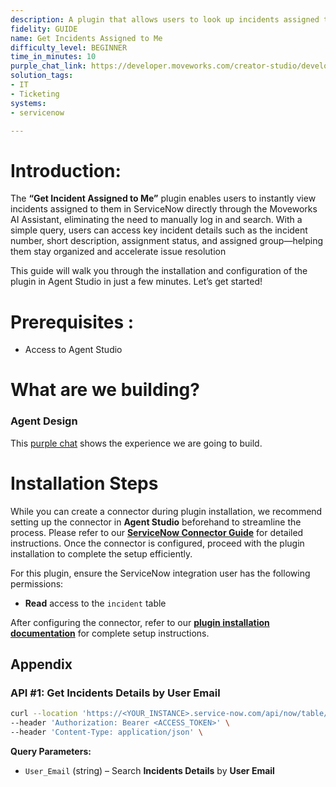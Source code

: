 ```yaml
---
description: A plugin that allows users to look up incidents assigned to them.
fidelity: GUIDE
name: Get Incidents Assigned to Me
difficulty_level: BEGINNER
time_in_minutes: 10
purple_chat_link: https://developer.moveworks.com/creator-studio/developer-tools/purple-chat/?conversation=%7B%22startTimestamp%22%3A%2211%3A43+AM%22%2C%22messages%22%3A%5B%7B%22parts%22%3A%5B%7B%22richText%22%3A%22%3Cp%3EShow+me+the+incidents+assigned+to+me%3C%2Fp%3E%22%7D%5D%2C%22role%22%3A%22user%22%7D%2C%7B%22parts%22%3A%5B%7B%22reasoningSteps%22%3A%5B%7B%22richText%22%3A%22%3Cp%3ESearching+for+incidents+assigned+to+you+in+ServiceNow%3C%2Fp%3E%22%2C%22status%22%3A%22success%22%7D%5D%7D%2C%7B%22richText%22%3A%22%3Cp%3EI+found+3+incidents+assigned+to+you+in+%3Cb%3EServiceNow%3C%2Fb%3E%3A%3C%2Fp%3E%3Cul%3E%3Cli%3EINC0010023+-+Email+server+is+down%3C%2Fli%3E%3Cli%3EINC0010045+-+User+unable+to+log+in+to+VPN%3C%2Fli%3E%3Cli%3EINC0010051+-+Printer+in+Building+B+is+not+working%3C%2Fli%3E%3C%2Ful%3E%22%7D%2C%7B%22citations%22%3A%5B%7B%22citationTitle%22%3A%22INC0010023%22%2C%22connectorName%22%3A%22servicenow%22%7D%2C%7B%22citationTitle%22%3A%22INC0010045%22%2C%22connectorName%22%3A%22servicenow%22%7D%2C%7B%22citationTitle%22%3A%22INC0010051%22%2C%22connectorName%22%3A%22servicenow%22%7D%5D%7D%2C%7B%22buttons%22%3A%5B%5D%7D%5D%2C%22role%22%3A%22assistant%22%7D%5D%7D
solution_tags:
- IT
- Ticketing
systems:
- servicenow

---
```

# **Introduction:**

The **“Get Incident Assigned to Me”** plugin enables users to instantly view incidents assigned to them in ServiceNow directly through the Moveworks AI Assistant, eliminating the need to manually log in and search. With a simple query, users can access key incident details such as the incident number, short description, assignment status, and assigned group—helping them stay organized and accelerate issue resolution

This guide will walk you through the installation and configuration of the plugin in Agent Studio in just a few minutes. Let’s get started!

# **Prerequisites :**

- Access to Agent Studio

# **What are we building?**

### **Agent Design**

This [purple chat](https://developer.moveworks.com/creator-studio/developer-tools/purple-chat/?conversation=%7B%22startTimestamp%22%3A%2211%3A43+AM%22%2C%22messages%22%3A%5B%7B%22parts%22%3A%5B%7B%22richText%22%3A%22%3Cp%3EShow+me+the+incidents+assigned+to+me%3C%2Fp%3E%22%7D%5D%2C%22role%22%3A%22user%22%7D%2C%7B%22parts%22%3A%5B%7B%22reasoningSteps%22%3A%5B%7B%22richText%22%3A%22%3Cp%3ESearching+for+incidents+assigned+to+you+in+ServiceNow%3C%2Fp%3E%22%2C%22status%22%3A%22success%22%7D%5D%7D%2C%7B%22richText%22%3A%22%3Cp%3EI+found+3+incidents+assigned+to+you+in+%3Cb%3EServiceNow%3C%2Fb%3E%3A%3C%2Fp%3E%3Cul%3E%3Cli%3EINC0010023+-+Email+server+is+down%3C%2Fli%3E%3Cli%3EINC0010045+-+User+unable+to+log+in+to+VPN%3C%2Fli%3E%3Cli%3EINC0010051+-+Printer+in+Building+B+is+not+working%3C%2Fli%3E%3C%2Ful%3E%22%7D%2C%7B%22citations%22%3A%5B%7B%22citationTitle%22%3A%22INC0010023%22%2C%22connectorName%22%3A%22servicenow%22%7D%2C%7B%22citationTitle%22%3A%22INC0010045%22%2C%22connectorName%22%3A%22servicenow%22%7D%2C%7B%22citationTitle%22%3A%22INC0010051%22%2C%22connectorName%22%3A%22servicenow%22%7D%5D%7D%2C%7B%22buttons%22%3A%5B%5D%7D%5D%2C%22role%22%3A%22assistant%22%7D%5D%7D) shows the experience we are going to build.

# **Installation Steps**

While you can create a connector during plugin installation, we recommend setting up the connector in **Agent Studio** beforehand to streamline the process. Please refer to our [**ServiceNow Connector Guide**](https://developer.moveworks.com/marketplace/package/?id=servicenow&hist=home%2Cbrws#how-to-implement) for detailed instructions. Once the connector is configured, proceed with the plugin installation to complete the setup efficiently.

For this plugin, ensure the ServiceNow integration user has the following permissions:

- **Read** access to the `incident` table

After configuring the connector, refer to our [**plugin installation documentation**](https://help.moveworks.com/docs/ai-agent-marketplace-installation) for complete setup instructions.

## **Appendix**

### **API #1: Get Incidents Details by User Email**

```bash
curl --location 'https://<YOUR_INSTANCE>.service-now.com/api/now/table/incident?sysparm_query=assigned_to.email%3D<USER_EMAIL>&sysparm_fields=number%2Cshort_description' \
--header 'Authorization: Bearer <ACCESS_TOKEN>' \
--header 'Content-Type: application/json' \

```

**Query Parameters:**

- `User_Email` (string) – Search **Incidents Details** by **User Email**